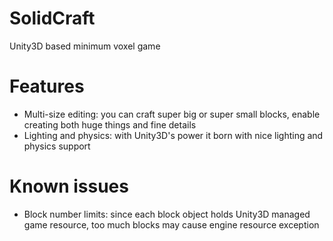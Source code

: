 # SolidCraft
Unity3D based minimum voxel game

# Features
- Multi-size editing: you can craft super big or super small blocks, enable creating both huge things and fine details
- Lighting and physics: with Unity3D's power it born with nice lighting and physics support

# Known issues
- Block number limits: since each block object holds Unity3D managed game resource, too much blocks may cause engine resource exception
